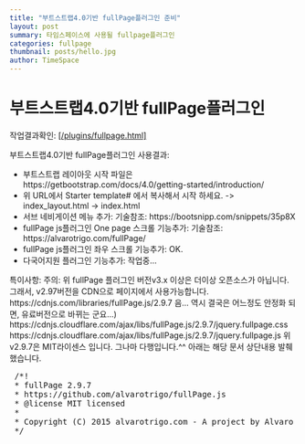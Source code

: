 ```yaml
---
title: "부트스트랩4.0기반 fullPage플러그인 준비"
layout: post
summary: 타임스페이스에 사용될 fullpage플러그인
categories: fullpage
thumbnail: posts/hello.jpg
author: TimeSpace
---
```


# 부트스트랩4.0기반 fullPage플러그인

작업결과확인: <a href="/plugins/fullpage.html" target="_blank">[/plugins/fullpage.html]</a>

부트스트랩4.0기반 fullPage플러그인 사용결과:
<ul>
 <li>부트스트랩 레이아웃 시작 파일은 https://getbootstrap.com/docs/4.0/getting-started/introduction/</li>
 <li>위 URL에서 Starter template# 에서 복사해서 시작 하세요. -> index_layout.html -> index.html</li>
 <li>서브 네비게이션 메뉴 추가: 기술참조: https://bootsnipp.com/snippets/35p8X</li>
 <li>fullPage js플러그인 One page 스크롤 기능추가: 기술참조: https://alvarotrigo.com/fullPage/</li>
 <li>fullPage js플러그인 좌우 스크롤 기능추가: OK.</li>
 <li>다국어지원 플러그인 기능추가: 작업중...</li>
</ul>
<p>
특이사항: 주의: 위 fullPage 플러그인 버전v3.x 이상은 더이상 오픈소스가 아닙니다. 그래서, v2.97버전을 CDN으로 페이지에서 사용가능합니다. https://cdnjs.com/libraries/fullPage.js/2.9.7 음... 역시 결국은 어느정도 안정화 되면, 유료버전으로 바뀌는 군요...) https://cdnjs.cloudflare.com/ajax/libs/fullPage.js/2.9.7/jquery.fullpage.css https://cdnjs.cloudflare.com/ajax/libs/fullPage.js/2.9.7/jquery.fullpage.js 위 v2.9.7은 MIT라이센스 입니다. 그나마 다행입니다.^^ 아래는 해당 문서 상단내용 발췌했습니다.
</p>
<pre>
 /*!
 * fullPage 2.9.7
 * https://github.com/alvarotrigo/fullPage.js
 * @license MIT licensed
 *
 * Copyright (C) 2015 alvarotrigo.com - A project by Alvaro Trigo
 */
</pre>